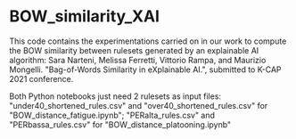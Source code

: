 # BOW_similarity_XAI
This code contains the experimentations carried on in our work to compute the BOW similarity between rulesets generated by an explainable AI algorithm: 
Sara Narteni, Melissa Ferretti, Vittorio Rampa, and Maurizio Mongelli. "Bag-of-Words Similarity in eXplainable AI.", submitted to K-CAP 2021 conference.

Both Python notebooks just need 2 rulesets as input files: "under40_shortened_rules.csv" and "over40_shortened_rules.csv" for "BOW_distance_fatigue.ipynb"; 
"PERalta_rules.csv" and "PERbassa_rules.csv" for "BOW_distance_platooning.ipynb"
